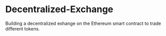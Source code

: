 # Decentralized-Exchange
Building a decentralized exhange on the Ethereum smart contract to trade different tokens.
